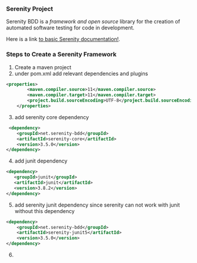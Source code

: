 ### Serenity Project
Serenity BDD is a *framework and open source*
library for the creation of automated software testing for code in development.

Here is a link [to basic Serenity documentation!](https://serenity-bdd.github.io).

### Steps to Create a Serenity Framework
1. Create a maven project 
2. under pom.xml add relevant dependencies and plugins
```XML 
<properties>
        <maven.compiler.source>11</maven.compiler.source>
        <maven.compiler.target>11</maven.compiler.target>
        <project.build.sourceEncoding>UTF-8</project.build.sourceEncoding>
    </properties>
```
3. add serenity core dependency
```XML
 <dependency>
    <groupId>net.serenity-bdd</groupId>
    <artifactId>serenity-core</artifactId>
    <version>3.5.0</version>
</dependency>

```
4. add junit dependency
```XML
<dependency>
   <groupId>junit</groupId>
   <artifactId>junit</artifactId>
   <version>3.8.2</version>
</dependency>
```
5. add serenity junit dependency since serenity can not work with junit without this dependency
```XML
<dependency>
    <groupId>net.serenity-bdd</groupId>
    <artifactId>serenity-junit5</artifactId>
    <version>3.5.0</version>
</dependency>
```
6. 